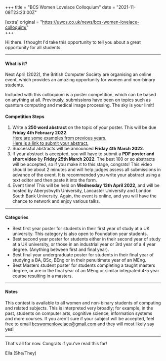 +++
title = "BCS Women Lovelace Colloquium"
date = "2021-11-08T23:23:00Z"

[extra]
original = "https://uwcs.co.uk/news/bcs-women-lovelace-colloquim/"    
+++

Hi there. I thought I'd take this opportunity to tell you about a great opportunity for all students.



***

#### What is it?
Next April (2022), the British Computer Society are organising an online event, which provides an amazing opportunity for women and non-binary students.

Included with this colloquium is a poster competition, which can be based on anything at all. Previously, submissions have been on topics such as quantum computing and medical image processing. The sky is your limit\!

#### **Competition Steps**

1.  Write a **250 word abstract** on the topic of your poster. This will be due **Friday 4th February 2022**.  
    [Here are some examples from previous years.](https://bcswomenlovelace.bcs.org/?page_id=94)  
    [Here is a link to submit your abstract.](https://forms.office.com/Pages/ResponsePage.aspx?id=9oiGHHRq7Umec4Yl2FW9HPWjMkG1RadHk_QbEPx1KJZUQVY4VURMVkcxTjNGNFg2S005V0FXTElJVy4u)
2.  Successful abstracts will be announced **Friday 4th March 2022**.
3.  If your abstract is accepted, you will have to submit a **PDF poster and short video** by **Friday 25th March 2022**. The best 100 or so abstracts will be accepted, so if you make it to this stage, congrats\! This video should be about 2 minutes and will help judges assess all submissions in advance of the event. It is recommended you write your abstract using a text editor and then paste it into the form.
4.  Event time\! This will be held on **Wednesday 13th April 2022**, and will be hosted by Aberystwyth University, Lancaster University and London South Bank University. Again, the event is online, and you will have the chance to network and enjoy various talks.



***

#### Categories
  - Best first year poster for students in their first year of study at a UK university. This category is also open to Foundation year students.
  - Best second year poster for students either in their second year of study at a UK university, or those in an industrial year or 3rd year of a 4 year degree. (Anything between first and final year).
  - Best final year undergraduate poster for students in their final year of studying a BA, BSc, BEng or in their penultimate year of an MEng.
  - Best Masters student poster for students completing a taught masters degree, or are in the final year of an MEng or similar integrated 4-5 year course resulting in a masters.



***

#### Notes
This contest is available to all women and non-binary students of computing and related subjects. This is interpreted very broadly; for example, in the past, students on computer arts, cognitive science, information systems and more courses. If you aren't sure if your subject will be accepted, feel free to email <bcswomenlovelace@gmail.com> and they will most likely say yes\!



***

That's all for now. Congrats if you've read this far\!

Ella (She/They)

